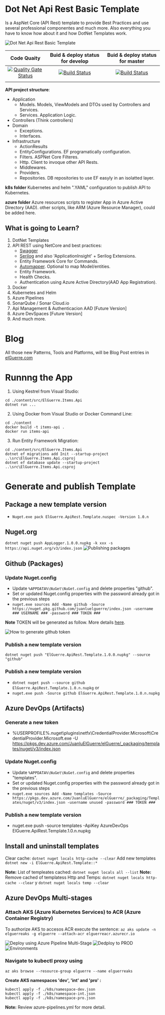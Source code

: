 # Dot Net Api Rest Basic Template
Is a AspNet Core (API Rest) template to provide Best Practices and use several professional componentes and much more. Also everything you have to know how about it and how DotNet Templates work.

![Dot Net Api Rest Basic Template](content/assets/DotNetApiRestBasicTemplate.png)

|Code Quaity|Buid & deploy status for develop|Buid & deploy status for master|
|:--:|:--:|:--:|
|[![Quality Gate Status](https://sonarcloud.io/api/project_badges/measure?project=DotNet.ApiRest.BasicTemplate&metric=alert_status)](https://sonarcloud.io/dashboard?id=DotNet.ApiRest.BasicTemplate)|[![Build Status](https://dev.azure.com/JuanluElGuerre/elGuerre/_apis/build/status/juanluelguerre.DotNet.ApiRest.BasicTemplate?branchName=develop)](https://dev.azure.com/JuanluElGuerre/elGuerre/_build/latest?definitionId=24&branchName=develop)|[![Build Status](https://dev.azure.com/JuanluElGuerre/elGuerre/_apis/build/status/juanluelguerre.DotNet.ApiRest.BasicTemplate?branchName=master)](https://dev.azure.com/JuanluElGuerre/elGuerre/_build/latest?definitionId=24&branchName=master)|
||||

**API project structure**:
- Application
    - Models. Models, ViewModels and DTOs used by Controllers and Services.
    - Services. Application Logic.
- Controllers (Think controllers)
- Domain
    - Exceptions.
    - Interfaces.
- Infrastructure
    - ActionResults
    - EntityConfigurations. EF programatically configuration.
    - Filters. ASPNet Core Filteres.
    - Http. Client to invoque other API Rests.
    - Middlewares.
    - Providers.
    - Repositories. DB repositories to use EF easyly in an isolatted layer.

**k8s folder**
Kubernetes and helm ".YAML" configuration to publish API to Kubernetes.

**azure folder**
Azure resources scripts to register App in Azure Active Directory (AAD).
other scripts, like ARM (Azure Resource Manager), could be added here.

## What is going to Learn?
1. DotNet Templates
2. API REST using NetCore and best practices:
    - [Swagger](https://docs.microsoft.com/es-es/aspnet/core/tutorials/getting-started-with-swashbuckle?view=aspnetcore-2.2&tabs=visual-studio)
    - [Serilog](https://serilog.net/) and also 'ApplicationInsight' + Serilog Extensions.
    - Entity Framework Core for Commands.
    - [Automapper](https://automapper.org/). Optional to map Model/entities.
    - Entity Framework.
    - Health Checks.
    - Authentication using Azure Active Directory(AAD App Registration).
3. Docker
4. Kubernetes and Helm
5. Azure Pipelines
6. SonarQube / Sonar Cloud.io
7. Api Management & Authenticacion AAD [Future Version]
8. Azure DevSpaces [Future Version]
9. And much more.

# Blog
All those new Patterns, Tools and Platforms, will be Blog Post entries in [elGuerre.com](https://elguerre.com)


# Runnng the App
1. Using Kestrel from Visual Studio:
```
cd ./content/src/ElGuerre.Items.Api
dotnet run ...
```
2. Using Docker from Visual Studio or Docker Command Line:
```
cd ./content
docker build -t items-api .
docker run items-api
```
3. Run Entity Framework Migration: 
```
cd ./content/src/ElGuerre.Items.Api
dotnet ef migrations add Init --startup-project ..\src\ElGuerre.Items.Api.csproj
dotnet ef database update --startup-project ..\src\ElGuerre.Items.Api.csproj
``` 

# Generate and publish Template

## Package a new template version
- `Nuget.exe pack ElGuerre.ApiRest.Template.nuspec -Version 1.0.n`

## Nuget.org
`dotnet nuget push AppLogger.1.0.0.nupkg -k xxx -s https://api.nuget.org/v3/index.json`
![Publishing packages](https://docs.microsoft.com/en-us/nuget/nuget-org/publish-a-package)

## Github (Packages)

### Update Nuget.config
- Update ```%APPDATA%\NuGet\NuGet.config``` and delete properties "github".
- Set or updated Nuget.config properties with the password already got in the previous steps
- `nuget.exe sources Add -Name github -Source https://nuget.pkg.github.com/juanluelguerre/index.json -username ### USERNAME ### -password ### TOKEN ###`

**Note** TOKEN will be generated as follow. More details [here](https://help.github.com/en/github/managing-packages-with-github-packages/about-github-packages#about-tokens).

![How to generate github token](content/assets/GenerateToken-Github-Packages.png)

### Publish a new template version
```
dotnet nuget push "ElGuerre.ApiRest.Template.1.0.0.nupkg" --source "github"
```
### Publish a new template version
- `dotnet nuget push --source github ElGuerre.ApiRest.Template.1.0.n.nupkg`
or
- `nuget.exe push -Source github ElGuerre.ApiRest.Template.1.0.n.nupkg`

## Azure DevOps (Artifacts)

### Generate a new token
- %USERPROFILE%\.nuget\plugins\netfx\CredentialProvider.Microsoft\CredentialProvider.Microsoft.exe -U https://pkgs.dev.azure.com/JuanluElGuerre/elGuerre/_packaging/templates/nuget/v3/index.json

### Update Nuget.config
- Update ```%APPDATA%\NuGet\NuGet.config``` and delete properties "templates".
- Set or updated Nuget.config properties with the password already got in the previous steps
- `nuget.exe sources Add -Name templates -Source https://pkgs.dev.azure.com/JuanluElGuerre/elGuerre/_packaging/Templates/nuget/v3/index.json -username unused -password ### TOKEN ###`

### Publish a new template version
- nuget.exe push -source templates -ApiKey AzureDevOps ElGuerre.ApiRest.Template.1.0.n.nupkg

## Install and uninstall templates

Clear cache: ```dotnet nuget locals http-cache --clear```
Add new templates ```dotnet new -i ElGuerre.ApiRest.Template::*```

**Note:** List of templeates cached: ```dotnet nuget locals all --list```
**Note:** Remove cached of templatess Http and Temps: ```dotnet nuget locals http-cache --clear``` y ```dotnet nuget locals temp --clear```

## Azure DevOps Multi-stages

### Attach AKS (Azure Kubernetes Services) to ACR (Azure Container Registry)
To authorize AKS to accesos ACR execute the sentence:
`az aks update -n elguerreaks -g elguerre --attach-acr elguerreacr.azurecr.io`

![Deploy using Azure Pipeline Multi-Stage](content/assets/AzurePipelines-Multi-Stages.png)
![Dedploy to PROD](content/assets/AzurePipeline_DeployPROD.png)
![Environments](content/assets/AuzurePipeline-Environments.png)

### Navigate to kubectl proxy using
`az aks browse --resource-group elguerre --name elguerreaks`

**Create AKS namespaces 'dev', 'int' and 'pro' :**
```
kubectl apply -f ./k8s/namespace-dev.json
kubectl apply -f ./k8s/namespace-int.json
kubectl apply -f ./k8s/namespace-pro.json
```

**Note:** Review azure-pipelines.yml for more detail.
